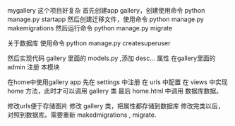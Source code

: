 mygallery
这个项目好复杂
首先创建app gallery，创建使用命令 python manage.py startapp
然后创建迁移文件，使用命令 python manage.py makemigrations
然后运行命令 python manage.py migrate

关于数据库
使用命令 python manage.py createsuperuser

然后实现代码 gallery 里面的 models.py ,添加 desc... 属性
在gallery里面的 admin 注册 本模块

在home中使用gallery app
先在 settings 中注册
在 urls 中配置
在 views 中实现 home 方法，此时才可以调用 gallery 类
最后 home.html 中调用 数据库数据。

修改urls便于存储图片
修改 gallery 类，把属性都存储到数据库
修改完类以后，对照到数据库。需要重新 makedmigrations , migrate.
